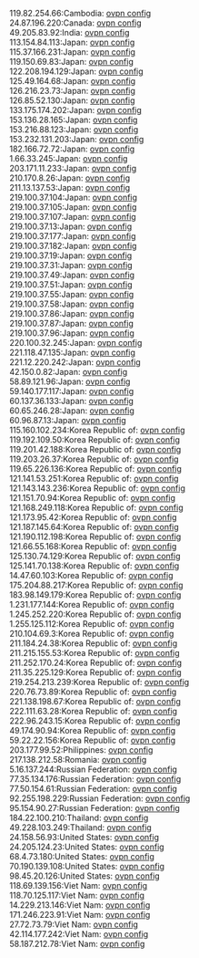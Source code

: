 119.82.254.66:Cambodia: [ovpn config](vpn/119_82_254_66.ovpn)  
24.87.196.220:Canada: [ovpn config](vpn/24_87_196_220.ovpn)  
49.205.83.92:India: [ovpn config](vpn/49_205_83_92.ovpn)  
113.154.84.113:Japan: [ovpn config](vpn/113_154_84_113.ovpn)  
115.37.166.231:Japan: [ovpn config](vpn/115_37_166_231.ovpn)  
119.150.69.83:Japan: [ovpn config](vpn/119_150_69_83.ovpn)  
122.208.194.129:Japan: [ovpn config](vpn/122_208_194_129.ovpn)  
125.49.164.68:Japan: [ovpn config](vpn/125_49_164_68.ovpn)  
126.216.23.73:Japan: [ovpn config](vpn/126_216_23_73.ovpn)  
126.85.52.130:Japan: [ovpn config](vpn/126_85_52_130.ovpn)  
133.175.174.202:Japan: [ovpn config](vpn/133_175_174_202.ovpn)  
153.136.28.165:Japan: [ovpn config](vpn/153_136_28_165.ovpn)  
153.216.88.123:Japan: [ovpn config](vpn/153_216_88_123.ovpn)  
153.232.131.203:Japan: [ovpn config](vpn/153_232_131_203.ovpn)  
182.166.72.72:Japan: [ovpn config](vpn/182_166_72_72.ovpn)  
1.66.33.245:Japan: [ovpn config](vpn/1_66_33_245.ovpn)  
203.171.11.233:Japan: [ovpn config](vpn/203_171_11_233.ovpn)  
210.170.8.26:Japan: [ovpn config](vpn/210_170_8_26.ovpn)  
211.13.137.53:Japan: [ovpn config](vpn/211_13_137_53.ovpn)  
219.100.37.104:Japan: [ovpn config](vpn/219_100_37_104.ovpn)  
219.100.37.105:Japan: [ovpn config](vpn/219_100_37_105.ovpn)  
219.100.37.107:Japan: [ovpn config](vpn/219_100_37_107.ovpn)  
219.100.37.13:Japan: [ovpn config](vpn/219_100_37_13.ovpn)  
219.100.37.177:Japan: [ovpn config](vpn/219_100_37_177.ovpn)  
219.100.37.182:Japan: [ovpn config](vpn/219_100_37_182.ovpn)  
219.100.37.19:Japan: [ovpn config](vpn/219_100_37_19.ovpn)  
219.100.37.31:Japan: [ovpn config](vpn/219_100_37_31.ovpn)  
219.100.37.49:Japan: [ovpn config](vpn/219_100_37_49.ovpn)  
219.100.37.51:Japan: [ovpn config](vpn/219_100_37_51.ovpn)  
219.100.37.55:Japan: [ovpn config](vpn/219_100_37_55.ovpn)  
219.100.37.58:Japan: [ovpn config](vpn/219_100_37_58.ovpn)  
219.100.37.86:Japan: [ovpn config](vpn/219_100_37_86.ovpn)  
219.100.37.87:Japan: [ovpn config](vpn/219_100_37_87.ovpn)  
219.100.37.96:Japan: [ovpn config](vpn/219_100_37_96.ovpn)  
220.100.32.245:Japan: [ovpn config](vpn/220_100_32_245.ovpn)  
221.118.47.135:Japan: [ovpn config](vpn/221_118_47_135.ovpn)  
221.12.220.242:Japan: [ovpn config](vpn/221_12_220_242.ovpn)  
42.150.0.82:Japan: [ovpn config](vpn/42_150_0_82.ovpn)  
58.89.121.96:Japan: [ovpn config](vpn/58_89_121_96.ovpn)  
59.140.177.117:Japan: [ovpn config](vpn/59_140_177_117.ovpn)  
60.137.36.133:Japan: [ovpn config](vpn/60_137_36_133.ovpn)  
60.65.246.28:Japan: [ovpn config](vpn/60_65_246_28.ovpn)  
60.96.87.13:Japan: [ovpn config](vpn/60_96_87_13.ovpn)  
115.160.102.234:Korea Republic of: [ovpn config](vpn/115_160_102_234.ovpn)  
119.192.109.50:Korea Republic of: [ovpn config](vpn/119_192_109_50.ovpn)  
119.201.42.188:Korea Republic of: [ovpn config](vpn/119_201_42_188.ovpn)  
119.203.26.37:Korea Republic of: [ovpn config](vpn/119_203_26_37.ovpn)  
119.65.226.136:Korea Republic of: [ovpn config](vpn/119_65_226_136.ovpn)  
121.141.53.251:Korea Republic of: [ovpn config](vpn/121_141_53_251.ovpn)  
121.143.143.236:Korea Republic of: [ovpn config](vpn/121_143_143_236.ovpn)  
121.151.70.94:Korea Republic of: [ovpn config](vpn/121_151_70_94.ovpn)  
121.168.249.118:Korea Republic of: [ovpn config](vpn/121_168_249_118.ovpn)  
121.173.95.42:Korea Republic of: [ovpn config](vpn/121_173_95_42.ovpn)  
121.187.145.64:Korea Republic of: [ovpn config](vpn/121_187_145_64.ovpn)  
121.190.112.198:Korea Republic of: [ovpn config](vpn/121_190_112_198.ovpn)  
121.66.55.168:Korea Republic of: [ovpn config](vpn/121_66_55_168.ovpn)  
125.130.74.129:Korea Republic of: [ovpn config](vpn/125_130_74_129.ovpn)  
125.141.70.138:Korea Republic of: [ovpn config](vpn/125_141_70_138.ovpn)  
14.47.60.103:Korea Republic of: [ovpn config](vpn/14_47_60_103.ovpn)  
175.204.88.217:Korea Republic of: [ovpn config](vpn/175_204_88_217.ovpn)  
183.98.149.179:Korea Republic of: [ovpn config](vpn/183_98_149_179.ovpn)  
1.231.177.144:Korea Republic of: [ovpn config](vpn/1_231_177_144.ovpn)  
1.245.252.220:Korea Republic of: [ovpn config](vpn/1_245_252_220.ovpn)  
1.255.125.112:Korea Republic of: [ovpn config](vpn/1_255_125_112.ovpn)  
210.104.69.3:Korea Republic of: [ovpn config](vpn/210_104_69_3.ovpn)  
211.184.24.38:Korea Republic of: [ovpn config](vpn/211_184_24_38.ovpn)  
211.215.155.53:Korea Republic of: [ovpn config](vpn/211_215_155_53.ovpn)  
211.252.170.24:Korea Republic of: [ovpn config](vpn/211_252_170_24.ovpn)  
211.35.225.129:Korea Republic of: [ovpn config](vpn/211_35_225_129.ovpn)  
219.254.213.239:Korea Republic of: [ovpn config](vpn/219_254_213_239.ovpn)  
220.76.73.89:Korea Republic of: [ovpn config](vpn/220_76_73_89.ovpn)  
221.138.198.67:Korea Republic of: [ovpn config](vpn/221_138_198_67.ovpn)  
222.111.63.28:Korea Republic of: [ovpn config](vpn/222_111_63_28.ovpn)  
222.96.243.15:Korea Republic of: [ovpn config](vpn/222_96_243_15.ovpn)  
49.174.90.94:Korea Republic of: [ovpn config](vpn/49_174_90_94.ovpn)  
59.22.22.156:Korea Republic of: [ovpn config](vpn/59_22_22_156.ovpn)  
203.177.99.52:Philippines: [ovpn config](vpn/203_177_99_52.ovpn)  
217.138.212.58:Romania: [ovpn config](vpn/217_138_212_58.ovpn)  
5.16.137.244:Russian Federation: [ovpn config](vpn/5_16_137_244.ovpn)  
77.35.134.176:Russian Federation: [ovpn config](vpn/77_35_134_176.ovpn)  
77.50.154.61:Russian Federation: [ovpn config](vpn/77_50_154_61.ovpn)  
92.255.198.229:Russian Federation: [ovpn config](vpn/92_255_198_229.ovpn)  
95.154.90.27:Russian Federation: [ovpn config](vpn/95_154_90_27.ovpn)  
184.22.100.210:Thailand: [ovpn config](vpn/184_22_100_210.ovpn)  
49.228.103.249:Thailand: [ovpn config](vpn/49_228_103_249.ovpn)  
24.158.56.93:United States: [ovpn config](vpn/24_158_56_93.ovpn)  
24.205.124.23:United States: [ovpn config](vpn/24_205_124_23.ovpn)  
68.4.73.180:United States: [ovpn config](vpn/68_4_73_180.ovpn)  
70.190.139.108:United States: [ovpn config](vpn/70_190_139_108.ovpn)  
98.45.20.126:United States: [ovpn config](vpn/98_45_20_126.ovpn)  
118.69.139.156:Viet Nam: [ovpn config](vpn/118_69_139_156.ovpn)  
118.70.125.117:Viet Nam: [ovpn config](vpn/118_70_125_117.ovpn)  
14.229.213.146:Viet Nam: [ovpn config](vpn/14_229_213_146.ovpn)  
171.246.223.91:Viet Nam: [ovpn config](vpn/171_246_223_91.ovpn)  
27.72.73.79:Viet Nam: [ovpn config](vpn/27_72_73_79.ovpn)  
42.114.177.242:Viet Nam: [ovpn config](vpn/42_114_177_242.ovpn)  
58.187.212.78:Viet Nam: [ovpn config](vpn/58_187_212_78.ovpn)  
